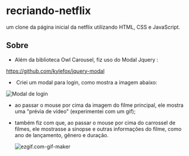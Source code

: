 # **recriando-netflix**



um clone da página inicial da netflix utilizando HTML, CSS e JavaScript.



## Sobre



-  Além da biblioteca Owl Carousel, fiz uso do Modal Jquery :

  https://github.com/kylefox/jquery-modal

  

- ​	Criei um modal para login, como mostra a imagem abaixo:  

![Modal de login](https://drive.google.com/file/d/1n4NGGBbtFzA7WJvaH8FPDY2GubROpAhc/view?usp=sharing)

- ao passar o mouse por cima da imagem do filme principal, ele mostra uma "prévia de vídeo" (experimentei com um gif);

- também fiz com que, ao passar o mouse por cima do carrossel de filmes, ele mostrasse a sinopse e outras informações do filme, como ano de lançamento, gênero e duração.

  

  ![ezgif.com-gif-maker](https://drive.google.com/file/d/1A2pXX2K6aoyEw0Odfd3HbfMEK6-aZ_ve/view?usp=sharing)




